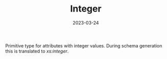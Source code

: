 ﻿---
title: Integer
toc: false
type: specs
date: "2023-03-24"
draft: false
specification: VEC
version: 2.0.2
documentType: "Recommendation"
elementType: Class
classes:
  - Integer
menu_name: vec-2.0.2
---
<p> Primitive type for attributes with integer values. During schema generation this is translated to <i>xs:integer</i>.      </p>